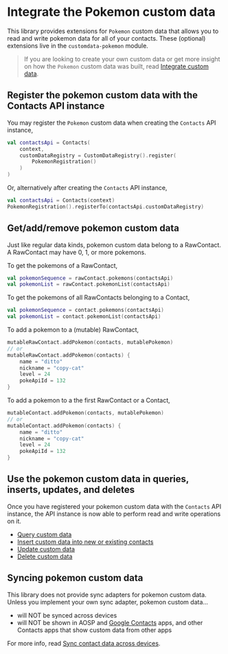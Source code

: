 # Integrate the Pokemon custom data

This library provides extensions for `Pokemon` custom data that allows you to read and write
pokemon data for all of your contacts. These (optional) extensions live in the 
`customdata-pokemon` module. 

> If you are looking to create your own custom data or get more insight on how the `Pokemon` 
> custom data was built, read [Integrate custom data](/docs/customdata/integrate-custom-data.md).

## Register the pokemon custom data with the Contacts API instance

You may register the `Pokemon` custom data when creating the `Contacts` API instance,

```kotlin
val contactsApi = Contacts(
    context,
    customDataRegistry = CustomDataRegistry().register(
        PokemonRegistration()
    )
)
```

Or, alternatively after creating the `Contacts` API instance,

```kotlin
val contactsApi = Contacts(context)
PokemonRegistration().registerTo(contactsApi.customDataRegistry)
```

## Get/add/remove pokemon custom data

Just like regular data kinds, pokemon custom data belong to a RawContact. A RawContact may have 
0, 1, or more pokemons.

To get the pokemons of a RawContact,

```kotlin
val pokemonSequence = rawContact.pokemons(contactsApi)
val pokemonList = rawContact.pokemonList(contactsApi)
```

To get the pokemons of all RawContacts belonging to a Contact,

```kotlin
val pokemonSequence = contact.pokemons(contactsApi)
val pokemonList = contact.pokemonList(contactsApi)
```

To add a pokemon to a (mutable) RawContact,

```kotlin
mutableRawContact.addPokemon(contacts, mutablePokemon)
// or
mutableRawContact.addPokemon(contacts) {
    name = "ditto"
    nickname = "copy-cat"
    level = 24
    pokeApiId = 132
}
```

To add a pokemon to a the first RawContact or a Contact,

```kotlin
mutableContact.addPokemon(contacts, mutablePokemon)
// or
mutableContact.addPokemon(contacts) {
    name = "ditto"
    nickname = "copy-cat"
    level = 24
    pokeApiId = 132
}
```

## Use the pokemon custom data in queries, inserts, updates, and deletes

Once you have registered your pokemon custom data with the `Contacts` API instance, the API 
instance is now able to perform read and write operations on it.

- [Query custom data](/docs/customdata/query-custom-data.md)
- [Insert custom data into new or existing contacts](/docs/customdata/insert-custom-data.md)
- [Update custom data](/docs/customdata/update-custom-data.md)
- [Delete custom data](/docs/customdata/delete-custom-data.md)

## Syncing pokemon custom data

This library does not provide sync adapters for pokemon custom data. Unless you implement your
own sync adapter, pokemon custom data...

- will NOT be synced across devices
- will NOT be shown in AOSP and [Google Contacts][google-contacts] apps, and other Contacts apps
  that show custom data from other apps

For more info, read [Sync contact data across devices](/docs/entities/sync-contact-data.md).

[google-contacts]: https://play.google.com/store/apps/details?id=com.google.android.contacts